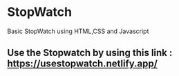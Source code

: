 # StopWatch
Basic StopWatch using HTML,CSS and Javascript

## Use the Stopwatch by using this link : https://usestopwatch.netlify.app/
